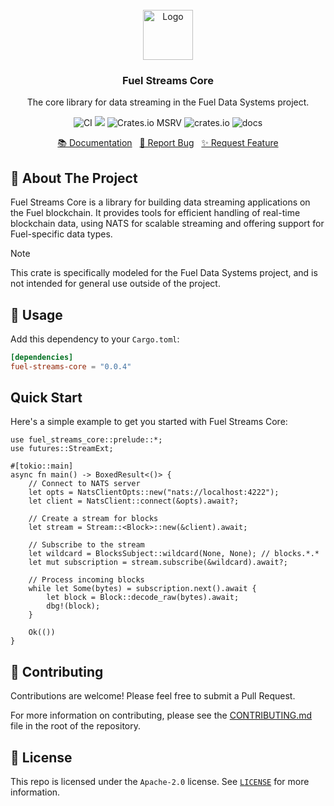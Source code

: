 <br/>
<div align="center">
<a href="https://github.com/fuellabs/data-systems">
<img src="https://global.discourse-cdn.com/business6/uploads/fuel/original/2X/5/57d5a345cc15a64b636e0d56e042857f8a0e80b1.png" alt="Logo" width="80" height="80">
</a>
<h3 align="center">Fuel Streams Core</h3>
<p align="center">
The core library for data streaming in the Fuel Data Systems project.
<br />
<p align="center">
    <a href="https://github.com/FuelLabs/data-systems/actions/workflows/ci.yaml" style="text-decoration: none;">
        <img src="https://github.com/FuelLabs/data-systems/actions/workflows/ci.yaml/badge.svg?branch=main" alt="CI">
    </a>
    <a href="https://codecov.io/gh/FuelLabs/data-systems" style="text-decoration: none;">
        <img src="https://codecov.io/gh/FuelLabs/data-systems/graph/badge.svg?token=1zna00scwj"/>
    </a>
    <a href="https://crates.io/crates/fuel-streams-core" style="text-decoration: none;">
        <img alt="Crates.io MSRV" src="https://img.shields.io/crates/msrv/fuel-streams-core">
    </a>
    <a href="https://crates.io/crates/fuel-streams-core" style="text-decoration: none;">
        <img src="https://img.shields.io/crates/v/fuel-streams-core?label=latest" alt="crates.io">
    </a>
    <a href="https://docs.rs/fuel-streams-core/" style="text-decoration: none;">
        <img src="https://docs.rs/fuel-streams-core/badge.svg" alt="docs">
    </a>
</p>
<p align="center">
<a href="https://docs.rs/fuel-streams-core">📚 Documentation</a>
<span>&nbsp;</span>
<a href="https://github.com/fuellabs/data-systems/issues/new?labels=bug&template=bug-report---.md">🐛 Report Bug</a>
<span>&nbsp;</span>
<a href="https://github.com/fuellabs/data-systems/issues/new?labels=enhancement&template=feature-request---.md">✨ Request Feature</a>
</p>
</div>

## 📝 About The Project

Fuel Streams Core is a library for building data streaming applications on the Fuel blockchain. It provides tools for efficient handling of real-time blockchain data, using NATS for scalable streaming and offering support for Fuel-specific data types.

> [!NOTE]
> This crate is specifically modeled for the Fuel Data Systems project, and is not intended for general use outside of the project.

## 🚀 Usage

Add this dependency to your `Cargo.toml`:

```toml
[dependencies]
fuel-streams-core = "0.0.4"
```

## Quick Start

Here's a simple example to get you started with Fuel Streams Core:

```rust,no_run
use fuel_streams_core::prelude::*;
use futures::StreamExt;

#[tokio::main]
async fn main() -> BoxedResult<()> {
    // Connect to NATS server
    let opts = NatsClientOpts::new("nats://localhost:4222");
    let client = NatsClient::connect(&opts).await?;

    // Create a stream for blocks
    let stream = Stream::<Block>::new(&client).await;

    // Subscribe to the stream
    let wildcard = BlocksSubject::wildcard(None, None); // blocks.*.*
    let mut subscription = stream.subscribe(&wildcard).await?;

    // Process incoming blocks
    while let Some(bytes) = subscription.next().await {
        let block = Block::decode_raw(bytes).await;
        dbg!(block);
    }

    Ok(())
}
```

## 🤝 Contributing

Contributions are welcome! Please feel free to submit a Pull Request.

For more information on contributing, please see the [CONTRIBUTING.md](../../CONTRIBUTING.md) file in the root of the repository.

## 📜 License

This repo is licensed under the `Apache-2.0` license. See [`LICENSE`](../../LICENSE) for more information.
